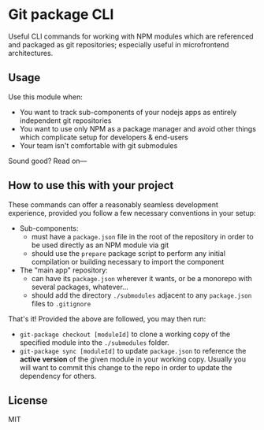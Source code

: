 # Git package CLI

Useful CLI commands for working with NPM modules which are referenced and packaged as git repositories; especially useful in microfrontend architectures.

## Usage

Use this module when:

- You want to track sub-components of your nodejs apps as entirely independent git repositories
- You want to use only NPM as a package manager and avoid other things which complicate setup for developers & end-users
- Your team isn't comfortable with git submodules

Sound good? Read on&mdash;

## How to use this with your project

These commands can offer a reasonably seamless development experience, provided you follow a few necessary conventions in your setup:

- Sub-components:
	- must have a `package.json` file in the root of the repository in order to be used directly as an NPM module via git
	- should use the `prepare` package script to perform any initial compilation or building necessary to import the component
- The "main app" repository:
	- can have its `package.json` wherever it wants, or be a monorepo with several packages, whatever...
	- should add the directory `./submodules` adjacent to any `package.json` files to `.gitignore`

That's it! Provided the above are followed, you may then run:

- `git-package checkout [moduleId]` to clone a working copy of the specified module into the `./submodules` folder.
- `git-package sync [moduleId]` to update `package.json` to reference the **active version** of the given module in your working copy. Usually you will want to commit this change to the repo in order to update the dependency for others.

## License

MIT
